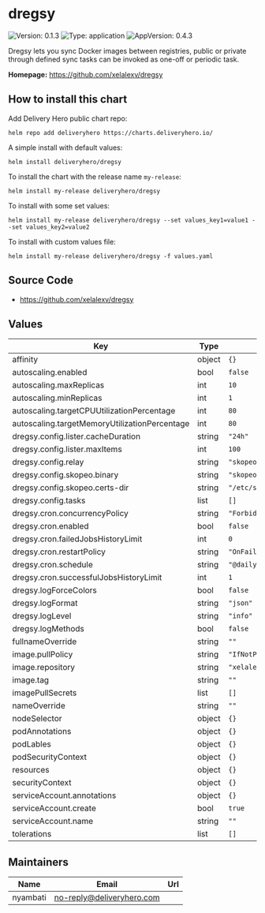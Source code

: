 # dregsy

![Version: 0.1.3](https://img.shields.io/badge/Version-0.1.3-informational?style=flat-square) ![Type: application](https://img.shields.io/badge/Type-application-informational?style=flat-square) ![AppVersion: 0.4.3](https://img.shields.io/badge/AppVersion-0.4.3-informational?style=flat-square)

Dregsy lets you sync Docker images between registries, public or private through defined sync tasks can be invoked as one-off or periodic task.

**Homepage:** <https://github.com/xelalexv/dregsy>

## How to install this chart

Add Delivery Hero public chart repo:

```console
helm repo add deliveryhero https://charts.deliveryhero.io/
```

A simple install with default values:

```console
helm install deliveryhero/dregsy
```

To install the chart with the release name `my-release`:

```console
helm install my-release deliveryhero/dregsy
```

To install with some set values:

```console
helm install my-release deliveryhero/dregsy --set values_key1=value1 --set values_key2=value2
```

To install with custom values file:

```console
helm install my-release deliveryhero/dregsy -f values.yaml
```

## Source Code

* <https://github.com/xelalexv/dregsy>

## Values

| Key | Type | Default | Description |
|-----|------|---------|-------------|
| affinity | object | `{}` |  |
| autoscaling.enabled | bool | `false` |  |
| autoscaling.maxReplicas | int | `10` |  |
| autoscaling.minReplicas | int | `1` |  |
| autoscaling.targetCPUUtilizationPercentage | int | `80` |  |
| autoscaling.targetMemoryUtilizationPercentage | int | `80` |  |
| dregsy.config.lister.cacheDuration | string | `"24h"` |  |
| dregsy.config.lister.maxItems | int | `100` |  |
| dregsy.config.relay | string | `"skopeo"` |  |
| dregsy.config.skopeo.binary | string | `"skopeo"` |  |
| dregsy.config.skopeo.certs-dir | string | `"/etc/skopeo/certs.d"` |  |
| dregsy.config.tasks | list | `[]` |  |
| dregsy.cron.concurrencyPolicy | string | `"Forbid"` |  |
| dregsy.cron.enabled | bool | `false` |  |
| dregsy.cron.failedJobsHistoryLimit | int | `0` |  |
| dregsy.cron.restartPolicy | string | `"OnFailure"` |  |
| dregsy.cron.schedule | string | `"@daily"` |  |
| dregsy.cron.successfulJobsHistoryLimit | int | `1` |  |
| dregsy.logForceColors | bool | `false` |  |
| dregsy.logFormat | string | `"json"` |  |
| dregsy.logLevel | string | `"info"` |  |
| dregsy.logMethods | bool | `false` |  |
| fullnameOverride | string | `""` |  |
| image.pullPolicy | string | `"IfNotPresent"` |  |
| image.repository | string | `"xelalex/dregsy"` |  |
| image.tag | string | `""` |  |
| imagePullSecrets | list | `[]` |  |
| nameOverride | string | `""` |  |
| nodeSelector | object | `{}` |  |
| podAnnotations | object | `{}` |  |
| podLables | object | `{}` |  |
| podSecurityContext | object | `{}` |  |
| resources | object | `{}` |  |
| securityContext | object | `{}` |  |
| serviceAccount.annotations | object | `{}` |  |
| serviceAccount.create | bool | `true` |  |
| serviceAccount.name | string | `""` |  |
| tolerations | list | `[]` |  |

## Maintainers

| Name | Email | Url |
| ---- | ------ | --- |
| nyambati | <no-reply@deliveryhero.com> |  |
